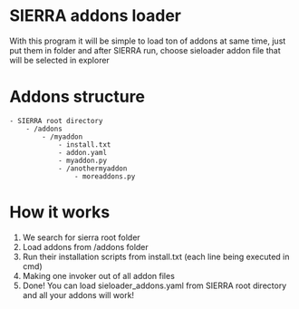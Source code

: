 # SIERRA addons loader
With this program it will be simple to load ton of addons at same time, just put them in folder and after SIERRA run, choose sieloader addon file that will be selected in explorer

# Addons structure 
```
- SIERRA root directory
    - /addons
        - /myaddon
            - install.txt
            - addon.yaml
            - myaddon.py
            - /anothermyaddon
                - moreaddons.py
```
# How it works
1. We search for sierra root folder
2. Load addons from /addons folder
3. Run their installation scripts from install.txt (each line being executed in cmd)
4. Making one invoker out of all addon files
5. Done! You can load sieloader_addons.yaml from SIERRA root directory and all your addons will work!
